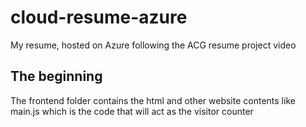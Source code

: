 # cloud-resume-azure
My resume, hosted on Azure following the ACG resume project video

## The beginning

 The frontend folder contains the html and other website contents like main.js which is the code that will act as the visitor counter